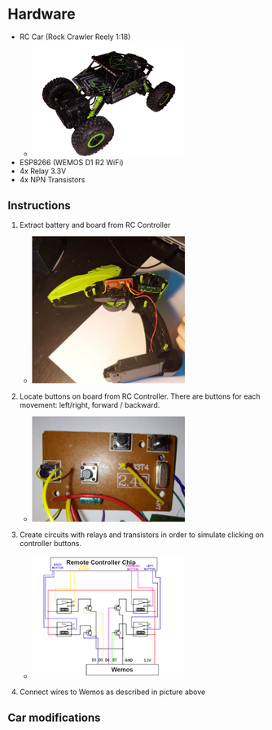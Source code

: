 # Hardware

- RC Car (Rock Crawler Reely 1:18)
  - <img src="../img/car.png" width="300">
- ESP8266 (WEMOS D1 R2 WiFi)
- 4x Relay 3.3V
- 4x NPN Transistors

## Instructions
1. Extract battery and board from RC Controller
    -  <img src="../img/control_extraction.png" width="300">
    
2. Locate buttons on board from RC Controller. There are buttons for each movement: left/right, forward / backward.
    - <img src="../img/chip.png" width="300">
3. Create circuits with relays and transistors in order to simulate clicking on controller buttons.
    - <img src="../img/circuit.png" width="300">
4. Connect wires to Wemos as described in picture above

## Car modifications